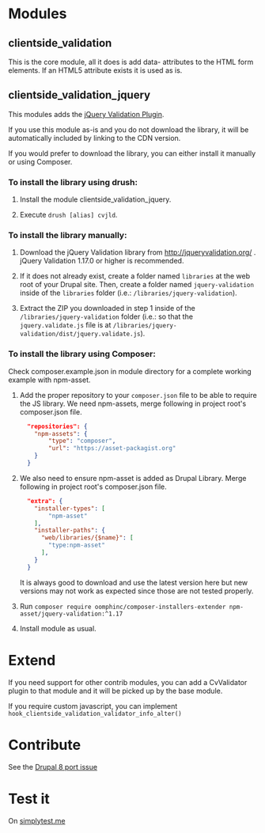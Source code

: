 # Modules

## clientside_validation

This is the core module, all it does is add data- attributes to the HTML
form elements. If an HTML5 attribute exists it is used as is.

## clientside_validation_jquery

This modules adds the [jQuery Validation Plugin](http://jqueryvalidation.org/).

If you use this module as-is and you do not download the library, it will be
automatically included by linking to the CDN version.

If you would prefer to download the library, you can either install it manually
or using Composer.

### To install the library using drush:
1. Install the module clientside_validation_jquery.

2. Execute `drush [alias] cvjld`.

### To install the library manually:

1. Download the jQuery Validation library from http://jqueryvalidation.org/ .
   jQuery Validation 1.17.0 or higher is recommended.

2. If it does not already exist, create a folder named `libraries` at the web
   root of your Drupal site. Then, create a folder named `jquery-validation`
   inside of the `libraries` folder (i.e.: `/libraries/jquery-validation`).

3. Extract the ZIP you downloaded in step 1 inside of the
   `/libraries/jquery-validation` folder (i.e.: so that the `jquery.validate.js`
   file is at `/libraries/jquery-validation/dist/jquery.validate.js`).

### To install the library using Composer:

Check composer.example.json in module directory for a complete working example
 with npm-asset.

1. Add the proper repository to your `composer.json` file to be able to require
   the JS library. We need npm-assets, merge following
    in project root's composer.json file.

    ```json
      "repositories": {
        "npm-assets": {
            "type": "composer",
            "url": "https://asset-packagist.org"
        }
      }
    ```
   
2.  We also need to ensure npm-asset is added as Drupal Library. Merge following
    in project root's composer.json file.
    
    ```json
      "extra": {
        "installer-types": [
            "npm-asset"
        ],
        "installer-paths": {
          "web/libraries/{$name}": [
            "type:npm-asset"
          ],
        }
      }
    ``` 

    It is always good to download and use the latest version here but new 
    versions may not work as expected since those are not tested properly.

3. Run `composer require oomphinc/composer-installers-extender npm-asset/jquery-validation:^1.17`

4. Install module as usual.

# Extend

If you need support for other contrib modules, you can add a CvValidator plugin
to that module and it will be picked up by the base module.

If you require custom javascript, you can implement 
`hook_clientside_validation_validator_info_alter()`

# Contribute

See the [Drupal 8 port issue](https://www.drupal.org/node/2610804)

# Test it

On [simplytest.me](https://simplytest.me/project/clientside_validation/8.x-1.x)
